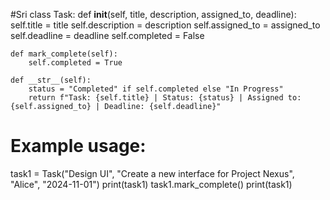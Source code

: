 #Sri
class Task:
    def __init__(self, title, description, assigned_to, deadline):
        self.title = title
        self.description = description
        self.assigned_to = assigned_to
        self.deadline = deadline
        self.completed = False

    def mark_complete(self):
        self.completed = True

    def __str__(self):
        status = "Completed" if self.completed else "In Progress"
        return f"Task: {self.title} | Status: {status} | Assigned to: {self.assigned_to} | Deadline: {self.deadline}"

# Example usage:
task1 = Task("Design UI", "Create a new interface for Project Nexus", "Alice", "2024-11-01")
print(task1)
task1.mark_complete()
print(task1)
